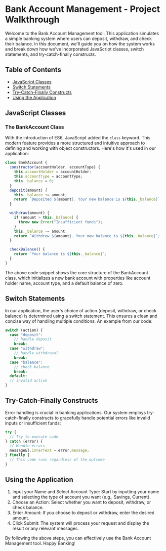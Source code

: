 # Bank Account Management - Project Walkthrough

Welcome to the Bank Account Management tool. This application simulates a simple banking system where users can deposit, withdraw, and check their balance. In this document, we'll guide you on how the system works and break down how we've incorporated JavaScript classes, switch statements, and try-catch-finally constructs.

## Table of Contents

- [JavaScript Classes](#javascript-classes)
- [Switch Statements](#switch-statements)
- [Try-Catch-Finally Constructs](#try-catch-finally-constructs)
- [Using the Application](#using-the-application)

## JavaScript Classes

### **The BankAccount Class**

With the introduction of ES6, JavaScript added the `class` keyword. This modern feature provides a more structured and intuitive approach to defining and working with object constructors. Here's how it's used in our application:

```javascript
class BankAccount {
  constructor(accountHolder, accountType) {
    this.accountHolder = accountHolder;
    this.accountType = accountType;
    this._balance = 0;
  }
  deposit(amount) {
    this._balance += amount;
    return `Deposited ${amount}. Your new balance is ${this._balance}`;
  }

  withdraw(amount) {
    if (amount > this._balance) {
      throw new Error("Insufficient funds");
    }
    this._balance -= amount;
    return `Withdrew ${amount}. Your new balance is ${this._balance}`;
  }

  checkBalance() {
    return `Your balance is ${this._balance}`;
  }
}
```

The above code snippet shows the core structure of the BankAccount class, which initializes a new bank account with properties like account holder name, account type, and a default balance of zero.

## Switch Statements

In our application, the user's choice of action (deposit, withdraw, or check balance) is determined using a switch statement. This ensures a clean and concise way of handling multiple conditions. An example from our code:

```js
switch (action) {
  case "deposit":
    // handle deposit
    break;
  case "withdraw":
    // handle withdrawal
    break;
  case "balance":
    // check balance
    break;
  default:
  // invalid action
}
```

## Try-Catch-Finally Constructs

Error handling is crucial in banking applications. Our system employs try-catch-finally constructs to gracefully handle potential errors like invalid inputs or insufficient funds:

```js
try {
  // Try to execute code
} catch (error) {
  // Handle errors
  messageEl.innerText = error.message;
} finally {
  // This code runs regardless of the outcome
}
```

## Using the Application

1. Input your Name and Select Account Type: Start by inputting your name and selecting the type of account you want (e.g., Savings, Current).
2. Choose an Action: Select whether you want to deposit, withdraw, or check balance.
3. Enter Amount: If you choose to deposit or withdraw, enter the desired amount.
4. Click Submit: The system will process your request and display the result or any relevant messages.

By following the above steps, you can effectively use the Bank Account Management tool. Happy Banking!
